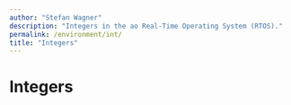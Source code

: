 ```yaml
---
author: "Stefan Wagner"
description: "Integers in the ao Real-Time Operating System (RTOS)."
permalink: /environment/int/
title: "Integers"
---
```


# Integers
